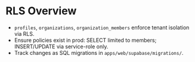 # RLS Overview

- `profiles`, `organizations`, `organization_members` enforce tenant isolation via RLS.
- Ensure policies exist in prod: SELECT limited to members; INSERT/UPDATE via service-role only.
- Track changes as SQL migrations in `apps/web/supabase/migrations/`.
